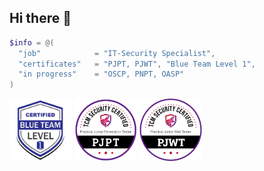 ## Hi there 👋

```PowerShell
$info = @(
  "job"            = "IT-Security Specialist",
  "certificates"   = "PJPT, PJWT", "Blue Team Level 1",
  "in progress"    = "OSCP, PNPT, OASP"
)

```

<img src="/images/BlueTeamLevel1.png" alt="BLT1" width="100" height="100" /></a>
<img src="/images/pjpt.png" alt="PJPT" width="100" height="100" /></a>
<img src="/images/PJWT.png" alt="PJWT" width="100" height="100" /></a>
